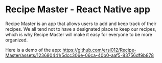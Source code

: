 # Recipe Master - React Native app

Recipe Master is an app that allows users to add and keep track of their recipes. We all tend not to have a designated place to keep our recipes, which is why Recipe Master will make it easy for everyone to be more organized.

Here is a demo of the app:
https://github.com/ersi012/Recipe-Master/assets/123680441/5dcc306e-06ca-40b0-aaf5-83756df9b878

